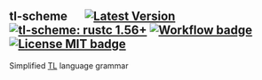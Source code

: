 ## tl-scheme &emsp; [![Latest Version]][crates.io] [![tl-scheme: rustc 1.56+]][Rust 1.56] [![Workflow badge]][Workflow] [![License MIT badge]][License MIT]

[Latest Version]: https://img.shields.io/crates/v/tl-scheme.svg
[crates.io]: https://crates.io/crates/tl-scheme
[tl-scheme: rustc 1.56+]: https://img.shields.io/badge/rustc-1.56+-lightgray.svg
[Rust 1.56]: https://blog.rust-lang.org/2021/10/21/Rust-1.56.0.html
[Workflow badge]: https://img.shields.io/github/workflow/status/broxus/tl-proto/master
[Workflow]: https://github.com/broxus/tl-proto/actions?query=workflow%3Amaster
[License MIT badge]: https://img.shields.io/badge/license-MIT-blue.svg
[License MIT]: https://opensource.org/licenses/MIT

Simplified [TL](https://core.telegram.org/mtproto/TL) language grammar

